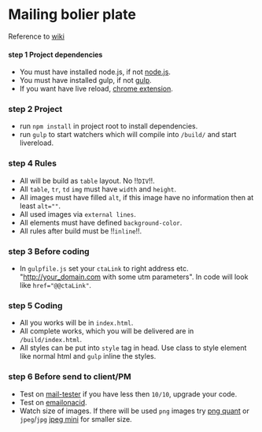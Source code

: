 # Mailing bolier plate

Reference to [wiki](http://kb.joinut.com/doku.php?id=coder:quoran#kodovani_mailu)

#### step 1 Project dependencies

* You must have installed node.js, if not [node.js](https://nodejs.org/en/).
* You must have installed gulp, if not [gulp](http://gulpjs.com/).
* If you want have live reload, [chrome extension](https://chrome.google.com/webstore/detail/livereload/jnihajbhpnppcggbcgedagnkighmdlei).

### step 2 Project

* run `npm install` in project root to install dependencies.
* run `gulp` to start watchers which will compile into `/build/` and start livereload.

### step 4 Rules

* All will be build as `table` layout. No !!`DIV`!!.
* All `table`, `tr`, `td` `img` must have `width` and `height`.
* All images must have filled `alt`, if this image have no information then at least `alt=""`.
* All used images via `external lines`.
* All elements must have defined `background-color`.
* All rules after build must be !!`inline`!!.

### step 3 Before coding

* In `gulpfile.js` set your `ctaLink` to right address etc. "http://your_domain.com with some utm parameters". In code will look like `href="@@ctaLink"`.

### step 5 Coding

* All you works will be in `index.html`.
* All complete works, which you will be delivered are in `/build/index.html`.
* All styles can be put into `style` tag in head. Use class to style element like normal html and `gulp` inline the styles.

### step 6 Before send to client/PM

* Test on [mail-tester](https://www.mail-tester.com/) if you have less then `10/10`, upgrade your code.
* Test on [emailonacid](emailonacid.com).
* Watch size of images. If there will be used `png` images try  [png quant](https://pngquant.org/) or `jpeg`/`jpg` [jpeg mini](http://www.jpegmini.com/) for smaller size.
